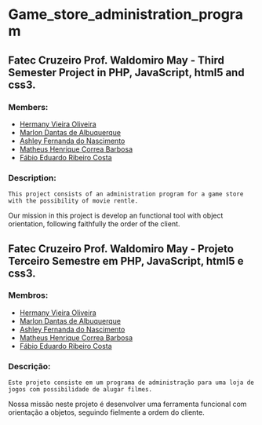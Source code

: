 # Game_store_administration_program
## Fatec Cruzeiro Prof. Waldomiro May - Third Semester Project in PHP, JavaScript, html5 and css3.

### Members:
- [Hermany Vieira Oliveira](https://github.com/Hermany13)
- [Marlon Dantas de Albuquerque](https://github.com/marlondantas)
- [Ashley Fernanda do Nascimento](https://github.com/ashy-chan)
- [Matheus Henrique Correa Barbosa](https://github.com/mathuesbarbosa00)
- [Fábio Eduardo Ribeiro Costa](https://github.com/fabiocosta88)

### Description:
    This project consists of an administration program for a game store with the possibility of movie rentle.
  Our mission in this project is develop an functional tool with object orientation, following faithfully
  the order of the client.
  
## Fatec Cruzeiro Prof. Waldomiro May - Projeto Terceiro Semestre em PHP, JavaScript, html5 e css3.

### Membros:
- [Hermany Vieira Oliveira](https://github.com/Hermany13)
- [Marlon Dantas de Albuquerque](https://github.com/marlondantas)
- [Ashley Fernanda do Nascimento](https://github.com/ashy-chan)
- [Matheus Henrique Correa Barbosa](https://github.com/mathuesbarbosa00)
- [Fábio Eduardo Ribeiro Costa](https://github.com/fabiocosta88)

### Descrição:
    Este projeto consiste em um programa de administração para uma loja de jogos com possibilidade de alugar filmes.
  Nossa missão neste projeto é desenvolver uma ferramenta funcional com orientação a objetos,
  seguindo fielmente a ordem do cliente.
